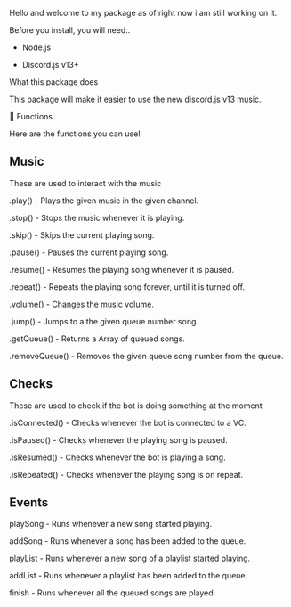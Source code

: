 Hello and welcome to my package as of right now i am still working on it.

Before you install, you will need..

- Node.js

- Discord.js v13+

What this package does

This package will make it easier to use the new discord.js v13 music.

🔎 Functions

Here are the functions you can use!

Music
-----------------------------------------------------------------------
These are used to interact with the music

.play() - Plays the given music in the given channel.

.stop() - Stops the music whenever it is playing.

.skip() - Skips the current playing song.

.pause() - Pauses the current playing song.

.resume() - Resumes the playing song whenever it is paused.

.repeat() - Repeats the playing song forever, until it is turned off.

.volume() - Changes the music volume.

.jump() - Jumps to a the given queue number song.

.getQueue() - Returns a Array of queued songs.

.removeQueue() - Removes the given queue song number from the queue.

Checks
----------------------------------------------------------------------------------------
These are used to check if the bot is doing something at the moment

.isConnected() - Checks whenever the bot is connected to a VC.

.isPaused() - Checks whenever the playing song is paused.

.isResumed() - Checks whenever the bot is playing a song.

.isRepeated() - Checks whenever the playing song is on repeat.


Events
----------------------------------------------------------------------------------------
playSong - Runs whenever a new song started playing.

addSong - Runs whenever a song has been added to the queue.

playList - Runs whenever a new song of a playlist started playing.

addList - Runs whenever a playlist has been added to the queue.

finish - Runs whenever all the queued songs are played.


